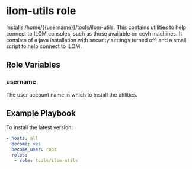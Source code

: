 # ilom-utils role

Installs /home/{{username}}/tools/ilom-utils.  This contains utilities to help
connect to ILOM consoles, such as those available on ccvh
machines.  It consists of a java installation with security
settings turned off, and a small script to help connect
to ILOM.


## Role Variables

### username

The user account name in which to install the utilities.


## Example Playbook

To install the latest version:

```yaml
- hosts: all
  become: yes
  become_user: root
  roles:
   - role: tools/ilom-utils
```
